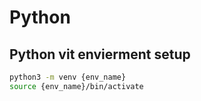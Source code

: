 # Python

## Python vit envierment setup

``` bash
python3 -m venv {env_name}
source {env_name}/bin/activate
```
